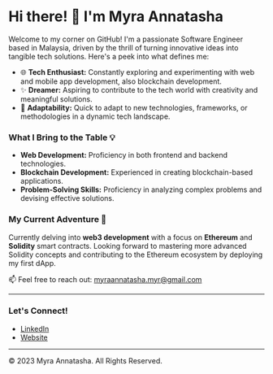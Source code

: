 # Hi there! 👋 I'm Myra Annatasha

Welcome to my corner on GitHub! I'm a passionate Software Engineer based in Malaysia, driven by the thrill of turning innovative ideas into tangible tech solutions. Here's a peek into what defines me:

- 🌐 **Tech Enthusiast:** Constantly exploring and experimenting with web and mobile app development, also blockchain development.
- ✨ **Dreamer:** Aspiring to contribute to the tech world with creativity and meaningful solutions.
- 🔄 **Adaptability:** Quick to adapt to new technologies, frameworks, or methodologies in a dynamic tech landscape.

### What I Bring to the Table 💡
- **Web Development:** Proficiency in both frontend and backend technologies.
- **Blockchain Development:** Experienced in creating blockchain-based applications.
- **Problem-Solving Skills:** Proficiency in analyzing complex problems and devising effective solutions.

### My Current Adventure 🧠
Currently delving into **web3 development** with a focus on **Ethereum** and **Solidity** smart contracts. Looking forward to mastering more advanced Solidity concepts and contributing to the Ethereum ecosystem by deploying my first dApp.

📫 Feel free to reach out: myraannatasha.myr@gmail.com

---

### Let's Connect!
- [LinkedIn](https://www.linkedin.com/in/myra-annatasha-myr98/)
- [Website](https://myra-annatasha.pages.dev)

---

© 2023 Myra Annatasha. All Rights Reserved.




